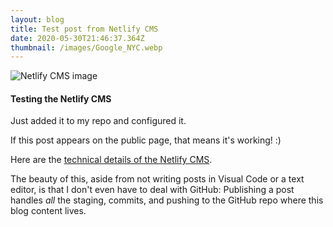 ```yaml
---
layout: blog
title: Test post from Netlify CMS
date: 2020-05-30T21:46:37.364Z
thumbnail: /images/Google_NYC.webp
---
```

![Netlify CMS image](/images/netlify-cms.jpg "Netlify CMS")

#### Testing the Netlify CMS

Just added it to my repo and configured it.

If this post appears on the public page, that means it's working! :)

Here are the [technical details of the Netlify CMS](https://www.netlifycms.org/docs/add-to-your-site/).

The beauty of this, aside from not writing posts in Visual Code or a text editor, is that I don't even have to deal with GitHub: Publishing a post handles *all* the staging, commits, and pushing to the GitHub repo where this blog content lives.